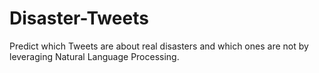 # Disaster-Tweets
Predict which Tweets are about real disasters and which ones are not by leveraging Natural Language Processing.
